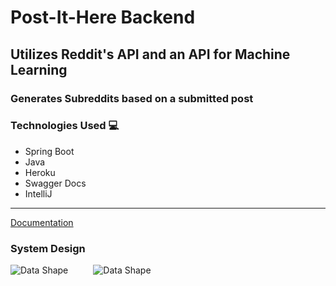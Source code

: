 # Post-It-Here Backend
## Utilizes Reddit's API and an API for Machine Learning
### Generates Subreddits based on a submitted post

### Technologies Used :computer:
- Spring Boot
- Java
- Heroku
- Swagger Docs
- IntelliJ

<hr />

<a href="https://postit-user-app.herokuapp.com/swagger-ui.html" target="_blank">Documentation</a>

### System Design

<img src="data-shape1.png"
     alt="Data Shape"
     style="float: left; margin-right: 40px;" />
     
<img src="DataFlowChart.png"
     alt="Data Shape"
     style="float: left; margin-right: 40px;" />
